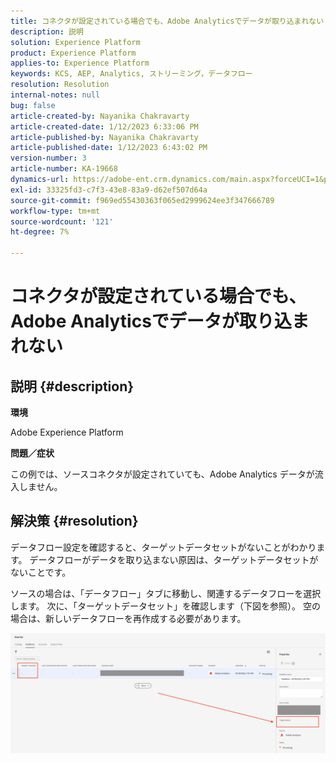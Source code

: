 ```yaml
---
title: コネクタが設定されている場合でも、Adobe Analyticsでデータが取り込まれない
description: 説明
solution: Experience Platform
product: Experience Platform
applies-to: Experience Platform
keywords: KCS, AEP, Analytics, ストリーミング，データフロー
resolution: Resolution
internal-notes: null
bug: false
article-created-by: Nayanika Chakravarty
article-created-date: 1/12/2023 6:33:06 PM
article-published-by: Nayanika Chakravarty
article-published-date: 1/12/2023 6:43:02 PM
version-number: 3
article-number: KA-19668
dynamics-url: https://adobe-ent.crm.dynamics.com/main.aspx?forceUCI=1&pagetype=entityrecord&etn=knowledgearticle&id=4f0d8b8b-a792-ed11-aad1-6045bd006c82
exl-id: 33325fd3-c7f3-43e8-83a9-d62ef507d64a
source-git-commit: f969ed55430363f065ed2999624ee3f347666789
workflow-type: tm+mt
source-wordcount: '121'
ht-degree: 7%

---
```


# コネクタが設定されている場合でも、Adobe Analyticsでデータが取り込まれない

## 説明 {#description}


<b>環境</b>

Adobe Experience Platform

<b>問題／症状</b>

この例では、ソースコネクタが設定されていても、Adobe Analytics データが流入しません。


## 解決策 {#resolution}


データフロー設定を確認すると、ターゲットデータセットがないことがわかります。 データフローがデータを取り込まない原因は、ターゲットデータセットがないことです。

ソースの場合は、「データフロー」タブに移動し、関連するデータフローを選択します。 次に、「ターゲットデータセット」を確認します（下図を参照）。 空の場合は、新しいデータフローを再作成する必要があります。

![](assets/6dcf5ee4-5adb-ec11-a7b6-0022480b01c6.png)
